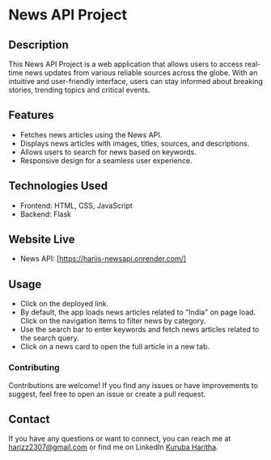 # News API Project

## Description
This News API Project is a web application that allows users to access real-time news updates from various reliable sources across the globe. With an intuitive and user-friendly interface, users can stay informed about breaking stories, trending topics and critical events.

## Features
- Fetches news articles using the News API.
- Displays news articles with images, titles, sources, and descriptions.
- Allows users to search for news based on keywords.
- Responsive design for a seamless user experience.

## Technologies Used

- Frontend: HTML, CSS, JavaScript
- Backend: Flask

## Website Live 
- News API: [https://hariis-newsapi.onrender.com/]
  
## Usage 
- Click on the deployed link. 
- By default, the app loads news articles related to "India" on page load. Click on the navigation items to filter news by category.
- Use the search bar to enter keywords and fetch news articles related to the search query.
- Click on a news card to open the full article in a new tab.

### Contributing 
Contributions are welcome! If you find any issues or have improvements to suggest, feel free to open an issue or create a pull request.

## Contact

If you have any questions or want to connect, you can reach me at [harizz2307@gmail.com](mailto:harizz2307@gmail.com) or find me on LinkedIn [Kuruba Haritha](https://www.linkedin.com/in/haritha-kuruba-a17503252/).
  

